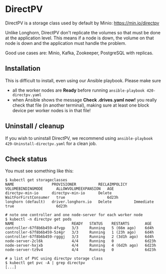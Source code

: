 # DirectPV

DirectPV is a storage class used by default by Minio: https://min.io/directpv

Unlike Longhorn, DirectPV don't replicate the volumes so that must be done at the application level. This means if a node is down, the volume on that node is down and the application must handle the problem.

Good use cases are: Minio, Kafka, Zookeeper, PostgreSQL with replicas. 

## Installation

This is difficult to install, even using our Ansible playbook. Please make sure
- all the worker nodes are __Ready__ before running `ansible-playbook 420-directpv.yaml`
- when Ansible shows the message __Check .drives.yaml now!__ you really check that file (in another terminal), making sure at least one block device per worker nodes is in that file!

## Uninstall / cleanup

If you wish to uninstall DirectPV, we recommend using `ansible-playbook 429-Uninstall-directpv.yaml` for a clean job.

## Check status

You must see something like this:

```
$ kubectl get storageclasses
NAME                 PROVISIONER          RECLAIMPOLICY   VOLUMEBINDINGMODE      ALLOWVOLUMEEXPANSION   AGE
directpv-min-io      directpv-min-io      Delete          WaitForFirstConsumer   true                   6d23h
longhorn (default)   driver.longhorn.io   Delete          Immediate              true                   6d23h

# note one controller and one node-server for each worker node
$ kubectl -n directpv get pods
NAME                          READY   STATUS    RESTARTS       AGE
controller-67f8b6b459-4fvgp   3/3     Running   5 (66m ago)    6d4h
controller-67f8b6b459-5z4gr   3/3     Running   1 (23h ago)    6d4h
controller-67f8b6b459-rgggj   3/3     Running   2 (3d1h ago)   6d4h
node-server-2cl6k             4/4     Running   0              6d23h
node-server-hxjxb             4/4     Running   4 (6d2h ago)   6d23h
node-server-tz9v4             4/4     Running   0              6d23h

# a list of PVC using directpv storage class
$ kubectl get pvc -A | grep directpv
[...]
```

